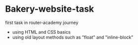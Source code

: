 # Bakery-website-task

first task in router-academy journey

- using HTML and CSS basics
- using old layout methods such as "float" and "inline-block"

